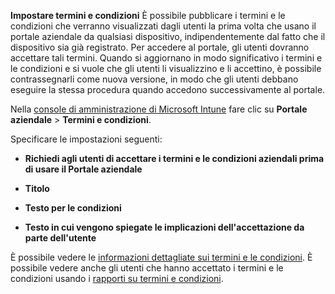 **Impostare termini e condizioni** È possibile pubblicare i termini e le condizioni che verranno visualizzati dagli utenti la prima volta che usano il portale aziendale da qualsiasi dispositivo, indipendentemente dal fatto che il dispositivo sia già registrato. Per accedere al portale, gli utenti dovranno accettare tali termini. Quando si aggiornano in modo significativo i termini e le condizioni e si vuole che gli utenti li visualizzino e li accettino, è possibile contrassegnarli come nuova versione, in modo che gli utenti debbano eseguire la stessa procedura quando accedono successivamente al portale.

Nella [console di amministrazione di Microsoft Intune](http://manage.microsoft.com) fare clic su **Portale aziendale** &gt; **Termini e condizioni**.

Specificare le impostazioni seguenti:

-   **Richiedi agli utenti di accettare i termini e le condizioni aziendali prima di usare il Portale aziendale**

-   **Titolo**

-   **Testo per le condizioni**

-   **Testo in cui vengono spiegate le implicazioni dell'accettazione da parte dell'utente**

È possibile vedere le [informazioni dettagliate sui termini e le condizioni](https://technet.microsoft.com/library/mt405893.aspx).  È possibile vedere anche gli utenti che hanno accettato i termini e le condizioni usando i [rapporti su termini e condizioni](https://technet.microsoft.com/library/dn646977.aspx).



<!--HONumber=Jan17_HO1-->


